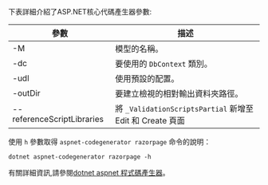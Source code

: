 <a name="codegenerator"></a>下表詳細介紹了ASP.NET核心代碼產生器參數:

| 參數               | 描述|
| ----------------- | ------------ |
| -M  | 模型的名稱。 |
| -dc  | 要使用的 `DbContext` 類別。 |
| -udl | 使用預設的配置。 |
| -outDir | 要建立檢視的相對輸出資料夾路徑。 |
| --referenceScriptLibraries | 將 `_ValidationScriptsPartial` 新增至 Edit 和 Create 頁面 |

使用 `h` 參數取得 `aspnet-codegenerator razorpage` 命令的說明：

```dotnetcli
dotnet aspnet-codegenerator razorpage -h
```

有關詳細資訊,請參閱[dotnet aspnet 程式碼產生器](xref:fundamentals/tools/dotnet-aspnet-codegenerator)。
